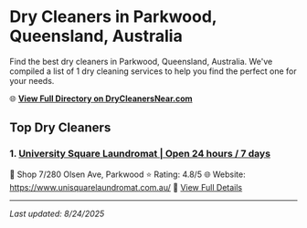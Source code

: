 # Dry Cleaners in Parkwood, Queensland, Australia

Find the best dry cleaners in Parkwood, Queensland, Australia. We've compiled a list of 1 dry cleaning services to help you find the perfect one for your needs.

🌐 **[View Full Directory on DryCleanersNear.com](https://drycleanersnear.com/city/Australia/Queensland/Parkwood)**

## Top Dry Cleaners

### 1. [University Square Laundromat | Open 24 hours / 7 days](https://drycleanersnear.com/dryCleaner/68aa739f39cc7c0899005cba/university-square-laundromat-open-24-hours-7-days)
📍 Shop 7/280 Olsen Ave, Parkwood
⭐ Rating: 4.8/5
🌐 Website: https://www.unisquarelaundromat.com.au/
🔗 [View Full Details](https://drycleanersnear.com/dryCleaner/68aa739f39cc7c0899005cba/university-square-laundromat-open-24-hours-7-days)


---

*Last updated: 8/24/2025*
